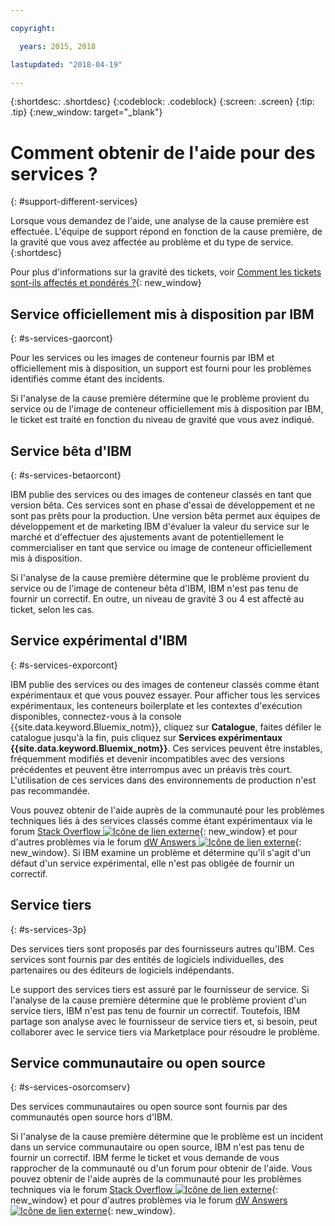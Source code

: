 ```yaml
---

copyright:

  years: 2015, 2018

lastupdated: "2018-04-19"

---
```


{:shortdesc: .shortdesc}
{:codeblock: .codeblock}
{:screen: .screen}
{:tip: .tip}
{:new_window: target="_blank"}


# Comment obtenir de l'aide pour des services ?
{: #support-different-services}

Lorsque vous demandez de l'aide, une analyse de la cause première est effectuée. L'équipe de support répond en fonction de la cause première, de la gravité que vous avez affectée au problème et du type de service. {:shortdesc}

Pour plus d'informations sur la gravité des tickets, voir [Comment les tickets sont-ils affectés et pondérés ?](/docs/get-support/ticketweight.html#support-ticket-severity){: new_window}

## Service officiellement mis à disposition par IBM
{: #s-services-gaorcont}

Pour les services ou les images de conteneur fournis par IBM et officiellement mis à disposition, un support est fourni pour les problèmes identifiés comme étant des incidents. 

Si l'analyse de la cause première détermine que le problème provient du service ou de l'image de conteneur officiellement mis à disposition par IBM, le ticket est traité en fonction du niveau de gravité que vous avez indiqué.

## Service bêta d'IBM
{: #s-services-betaorcont}

IBM publie des services ou des images de conteneur classés en tant que version bêta. Ces services sont en phase d'essai de développement et ne sont pas prêts pour la production. Une version bêta permet aux équipes de développement et de marketing IBM d'évaluer la valeur du service sur le marché et d'effectuer des ajustements avant de potentiellement le commercialiser en tant que service ou image de conteneur officiellement mis à disposition. 

Si l'analyse de la cause première détermine que le problème provient du service ou de l'image de conteneur bêta d'IBM, IBM n'est pas tenu de fournir un correctif. En outre, un niveau de gravité 3 ou 4 est affecté au ticket, selon les cas.

## Service expérimental d'IBM
{: #s-services-exporcont}

IBM publie des services ou des images de conteneur classés comme étant expérimentaux et que vous pouvez essayer. Pour afficher tous les services expérimentaux, les conteneurs boilerplate et les contextes d'exécution disponibles, connectez-vous à la console {{site.data.keyword.Bluemix_notm}}, cliquez sur **Catalogue**, faites défiler le catalogue jusqu'à la fin, puis cliquez sur **Services expérimentaux {{site.data.keyword.Bluemix_notm}}**. Ces services peuvent être instables, fréquemment modifiés et devenir incompatibles avec des versions précédentes et peuvent être interrompus avec un préavis très court. L'utilisation de ces services dans des
environnements de production n'est pas recommandée.

Vous pouvez obtenir de l'aide auprès de la communauté pour les problèmes techniques liés à des services classés comme étant expérimentaux via le forum [Stack Overflow ![Icône de lien externe](../icons/launch-glyph.svg "Icône de lien externe")](http://stackoverflow.com/questions/tagged/ibm-bluemix){: new_window} et pour d'autres problèmes via le forum [dW Answers ![Icône de lien externe](../icons/launch-glyph.svg "Icône de lien externe")](https://developer.ibm.com/answers/smart-spaces/12/bluemix.html){: new_window}. Si IBM examine un problème et
détermine qu'il s'agit d'un défaut d'un service expérimental, elle n'est pas obligée de fournir un correctif.

## Service tiers
{: #s-services-3p}

Des services tiers sont proposés par des fournisseurs autres qu'IBM. Ces services sont fournis par des entités de logiciels individuelles, des partenaires ou des éditeurs de logiciels indépendants.

Le support des services tiers est assuré par le fournisseur de service. Si l'analyse de la cause première détermine que le problème provient d'un service tiers, IBM n'est pas tenu de fournir un correctif. Toutefois, IBM partage son analyse avec le fournisseur de service tiers et, si besoin, peut collaborer avec le service tiers via Marketplace pour résoudre le problème.

## Service communautaire ou open source
{: #s-services-osorcomserv}

Des services communautaires ou open source sont fournis par des communautés open source hors d'IBM.

Si l'analyse de la cause première détermine que le problème est un incident dans un service communautaire ou open source, IBM n'est pas tenu de fournir un correctif. IBM ferme le ticket et vous demande de vous rapprocher de la communauté ou d'un forum pour obtenir de l'aide. Vous pouvez obtenir de l'aide auprès de la communauté pour les problèmes techniques via le forum [Stack Overflow ![Icône de lien externe](../icons/launch-glyph.svg "Icône de lien externe")](http://stackoverflow.com/questions/tagged/ibm-bluemix){: new_window} et pour d'autres problèmes via le forum [dW Answers ![Icône de lien externe](../icons/launch-glyph.svg "Icône de lien externe")](https://developer.ibm.com/answers/smart-spaces/12/bluemix.html){: new_window}. 
